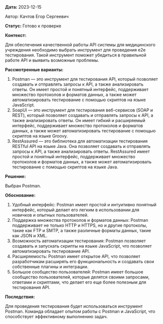 **Дата:** 2023-12-15

Автор: Качтов Егор Сергеевич

**Статус:** Готово к проверке

**Контекст:**

Для обеспечения качественной работы API системы для медицинского учреждения необходимо выбрать инструмент для проведения e2e тестирования. Такой инструмент поможет убедиться в правильной работе API и выявить возможные проблемы.

**Рассмотренные варианты:**

1. Postman — это инструмент для тестирования API, который позволяет создавать и отправлять запросы к API, а также анализировать ответы. Он имеет простой и понятный интерфейс, поддерживает множество протоколов и форматов данных, а также может автоматизировать тестирование с помощью скриптов на языке JavaScript.
2. SoapUI — это инструмент для тестирования веб-сервисов (SOAP и REST), который позволяет создавать и отправлять запросы к API, а также анализировать ответы. Он имеет гибкий и расширяемый интерфейс, поддерживает множество протоколов и форматов данных, а также может автоматизировать тестирование с помощью скриптов на языке Groovy.
3. RestAssured — это библиотека для автоматизации тестирования RESTful API на языке Java. Она позволяет создавать и отправлять запросы к API, а также анализировать ответы. RestAssured имеет простой и понятный интерфейс, поддерживает множество протоколов и форматов данных, а также может автоматизировать тестирование с помощью скриптов на языке Java.

**Решение:**

Выбран Postman.

**Обоснование:**

1. Удобный интерфейс: Postman имеет простой и интуитивно понятный интерфейс, который делает его легким в использовании для новичков и опытных пользователей.
2. Поддержка множества протоколов и форматов данных: Postman поддерживает не только HTTP и HTTPS, но и другие протоколы, такие как FTP и SMTP, а также различные форматы данных, такие как JSON и XML.
3. Возможность автоматизации тестирования: Postman позволяет создавать и запускать скрипты на языке JavaScript, что позволяет автоматизировать тестирование API.
4. Расширяемость: Postman имеет открытое API, что позволяет разработчикам расширять его функциональность и создавать свои собственные плагины и интеграции.
5. Большое сообщество пользователей: Postman имеет большое сообщество пользователей, которые делятся своими запросами, ответами и скриптами, что делает его еще более полезным для тестирования API.

**Последствия:**

Для проведения тестирования будет использоваться инструмент Postman. Команда обладает опытом работы с Postman и JavaScript, что способствует эффективному выполнению задач.